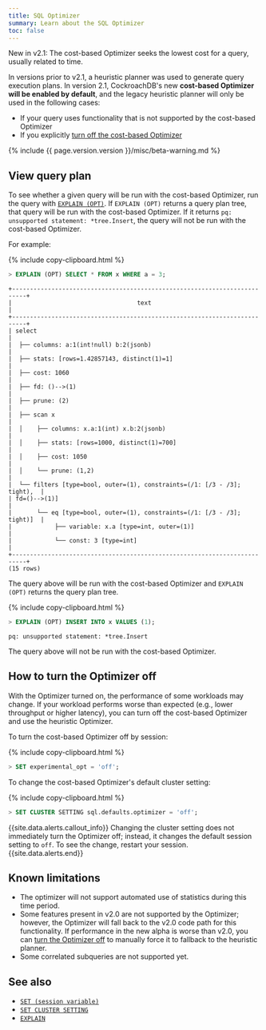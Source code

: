 ```yaml
---
title: SQL Optimizer
summary: Learn about the SQL Optimizer
toc: false
---
```


<span class="version-tag">New in v2.1:</span> The cost-based Optimizer seeks the lowest cost for a query, usually related to time.

In versions prior to v2.1, a heuristic planner was used to generate query execution plans.
In version 2.1, CockroachDB's new **cost-based Optimizer will be enabled by default**, and the legacy heuristic planner will only be used in the following cases:

- If your query uses functionality that is not supported by the cost-based Optimizer
- If you explicitly [turn off the cost-based Optimizer](#how-to-turn-the-optimizer-off)

{% include {{ page.version.version }}/misc/beta-warning.md %}

<div id="toc"></div>

## View query plan

To see whether a given query will be run with the cost-based Optimizer, run the query with [`EXPLAIN (OPT)`](explain.html#opt-option). If `EXPLAIN (OPT)` returns a query plan tree, that query will be run with the cost-based Optimizer. If it returns `pq: unsupported statement: *tree.Insert`, the query will not be run with the cost-based Optimizer.

For example:

{% include copy-clipboard.html %}
~~~ sql
> EXPLAIN (OPT) SELECT * FROM x WHERE a = 3;
~~~

~~~
+--------------------------------------------------------------------------+
|                                   text                                   |
+--------------------------------------------------------------------------+
| select                                                                   |
|  ├── columns: a:1(int!null) b:2(jsonb)                                   |
|  ├── stats: [rows=1.42857143, distinct(1)=1]                             |
|  ├── cost: 1060                                                          |
|  ├── fd: ()-->(1)                                                        |
|  ├── prune: (2)                                                          |
|  ├── scan x                                                              |
|  │    ├── columns: x.a:1(int) x.b:2(jsonb)                               |
|  │    ├── stats: [rows=1000, distinct(1)=700]                            |
|  │    ├── cost: 1050                                                     |
|  │    └── prune: (1,2)                                                   |
|  └── filters [type=bool, outer=(1), constraints=(/1: [/3 - /3]; tight),  |
| fd=()-->(1)]                                                             |
|       └── eq [type=bool, outer=(1), constraints=(/1: [/3 - /3]; tight)]  |
|            ├── variable: x.a [type=int, outer=(1)]                       |
|            └── const: 3 [type=int]                                       |
+--------------------------------------------------------------------------+
(15 rows)
~~~

The query above will be run with the cost-based Optimizer and `EXPLAIN (OPT)` returns the query plan tree.


{% include copy-clipboard.html %}
~~~ sql
> EXPLAIN (OPT) INSERT INTO x VALUES (1);
~~~

~~~
pq: unsupported statement: *tree.Insert
~~~

The query above will not be run with the cost-based Optimizer.

## How to turn the Optimizer off

With the Optimizer turned on, the performance of some workloads may change. If your workload performs worse than expected (e.g., lower throughput or higher latency), you can turn off the cost-based Optimizer and use the heuristic Optimizer.

To turn the cost-based Optimizer off by session:

{% include copy-clipboard.html %}
~~~ sql
> SET experimental_opt = 'off';
~~~

To change the cost-based Optimizer's default cluster setting:

{% include copy-clipboard.html %}
~~~ sql
> SET CLUSTER SETTING sql.defaults.optimizer = 'off';
~~~

{{site.data.alerts.callout_info}}
Changing the cluster setting does not immediately turn the Optimizer off; instead, it changes the default session setting to `off`. To see the change, restart your session.
{{site.data.alerts.end}}

## Known limitations

- The optimizer will not support automated use of statistics during this time period.
- Some features present in v2.0 are not supported by the Optimizer; however, the Optimizer will fall back to the v2.0 code path for this functionality. If performance in the new alpha is worse than v2.0, you can [turn the Optimizer off](#how-to-turn-the-optimizer-off) to manually force it to fallback to the heuristic planner.
- Some correlated subqueries are not supported yet.

## See also

- [`SET (session variable)`](set-vars.html)
- [`SET CLUSTER SETTING`](set-cluster-setting.html)
- [`EXPLAIN`](explain.html)
